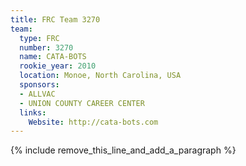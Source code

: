 ```yaml
---
title: FRC Team 3270
team:
  type: FRC
  number: 3270
  name: CATA-BOTS
  rookie_year: 2010
  location: Monoe, North Carolina, USA
  sponsors:
  - ALLVAC
  - UNION COUNTY CAREER CENTER
  links:
    Website: http://cata-bots.com
---
```


{% include remove_this_line_and_add_a_paragraph %}